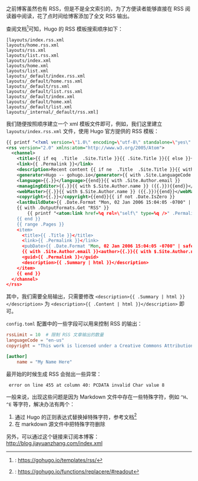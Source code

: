 
之前博客虽然也有 RSS，但是不是全文索引的，为了方便读者能够直接在 RSS 阅读器中阅读，花了点时间给博客添加了全文 RSS 输出。

<!--more-->

查阅文档[^fn:1]可知，Hugo 的 RSS 模板搜索顺序如下：

```nil
[layouts/index.rss.xml
layouts/home.rss.xml
layouts/rss.xml
layouts/list.rss.xml
layouts/index.xml
layouts/home.xml
layouts/list.xml
layouts/_default/index.rss.xml
layouts/_default/home.rss.xml
layouts/_default/rss.xml
layouts/_default/list.rss.xml
layouts/_default/index.xml
layouts/_default/home.xml
layouts/_default/list.xml
layouts/_internal/_default/rss.xml]
```

我们随便按照顺序建立一个 xml 模板文件即可，例如，我们这里建立
`layouts/index.rss.xml` 文件，使用 Hugo 官方提供的 RSS 模板：

```xml
{{ printf "<?xml version=\"1.0\" encoding=\"utf-8\" standalone=\"yes\" ?>" | safeHTML }}
<rss version="2.0" xmlns:atom="http://www.w3.org/2005/Atom">
  <channel>
    <title>{{ if eq  .Title  .Site.Title }}{{ .Site.Title }}{{ else }}{{ with .Title }}{{.}} on {{ end }}{{ .Site.Title }}{{ end }}</title>
    <link>{{ .Permalink }}</link>
    <description>Recent content {{ if ne  .Title  .Site.Title }}{{ with .Title }}in {{.}} {{ end }}{{ end }}on {{ .Site.Title }}</description>
    <generator>Hugo -- gohugo.io</generator>{{ with .Site.LanguageCode }}
    <language>{{.}}</language>{{end}}{{ with .Site.Author.email }}
    <managingEditor>{{.}}{{ with $.Site.Author.name }} ({{.}}){{end}}</managingEditor>{{end}}{{ with .Site.Author.email }}
    <webMaster>{{.}}{{ with $.Site.Author.name }} ({{.}}){{end}}</webMaster>{{end}}{{ with .Site.Copyright }}
    <copyright>{{.}}</copyright>{{end}}{{ if not .Date.IsZero }}
    <lastBuildDate>{{ .Date.Format "Mon, 02 Jan 2006 15:04:05 -0700" | safeHTML }}</lastBuildDate>{{ end }}
    {{ with .OutputFormats.Get "RSS" }}
        {{ printf "<atom:link href=%q rel=\"self\" type=%q />" .Permalink .MediaType | safeHTML }}
    {{ end }}
    {{ range .Pages }}
    <item>
      <title>{{ .Title }}</title>
      <link>{{ .Permalink }}</link>
      <pubDate>{{ .Date.Format "Mon, 02 Jan 2006 15:04:05 -0700" | safeHTML }}</pubDate>
      {{ with .Site.Author.email }}<author>{{.}}{{ with $.Site.Author.name }} ({{.}}){{end}}</author>{{end}}
      <guid>{{ .Permalink }}</guid>
      <description>{{ .Summary | html }}</description>
    </item>
    {{ end }}
  </channel>
</rss>
```

其中，我们需要全局输出，只需要修改 `<description>{{ .Summary | html
}}</description>` 为 `<description>{{ .Content | html }}</description>` 即可。

`config.toml` 配置中的一些字段可以用来控制 RSS 的输出：

```toml
rssLimit = 10  # 限制 RSS 文章输出的数量
languageCode = "en-us"
copyright = "This work is licensed under a Creative Commons Attribution-ShareAlike 4.0 International License."

[author]
    name = "My Name Here"
```

最开始的时候生成 RSS 会抛出一些异常：

```language
 error on line 455 at column 40: PCDATA invalid Char value 8
```

一般来说，出现这些问题是因为 Markdown 文件中存在一些特殊字符，例如 `^H`、`^E` 等字符，解决办法有两个：

1.  通过 Hugo 的正则表达式替换掉特殊字符，参考文档[^fn:2]
2.  在 markdown 源文件中把特殊字符删除

另外，可以通过这个链接来订阅本博客：<http://blog.jiayuanzhang.com/index.xml>

[^fn:1]: : <https://gohugo.io/templates/rss/>
[^fn:2]: : <https://gohugo.io/functions/replacere/#readout>
